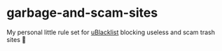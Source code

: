 # garbage-and-scam-sites

My personal little rule set for [uBlacklist](https://github.com/iorate/ublacklist) blocking useless and scam trash sites 🚯
